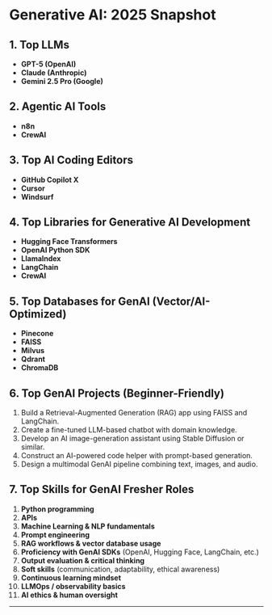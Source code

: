 # Generative AI: 2025 Snapshot

## 1. Top LLMs
- **GPT-5 (OpenAI)**  
- **Claude (Anthropic)**  
- **Gemini 2.5 Pro (Google)**  

## 2. Agentic AI Tools
- **n8n**  
- **CrewAI**
  
## 3. Top AI Coding Editors
- **GitHub Copilot X**  
- **Cursor**  
- **Windsurf**  

## 4. Top Libraries for Generative AI Development
- **Hugging Face Transformers**  
- **OpenAI Python SDK**  
- **LlamaIndex**  
- **LangChain**  
- **CrewAI**  

## 5. Top Databases for GenAI (Vector/AI-Optimized)
- **Pinecone**  
- **FAISS**  
- **Milvus**  
- **Qdrant**  
- **ChromaDB**  

## 6. Top GenAI Projects (Beginner-Friendly)
1. Build a Retrieval-Augmented Generation (RAG) app using FAISS and LangChain.  
2. Create a fine-tuned LLM-based chatbot with domain knowledge.  
3. Develop an AI image-generation assistant using Stable Diffusion or similar.  
4. Construct an AI-powered code helper with prompt-based generation.  
5. Design a multimodal GenAI pipeline combining text, images, and audio.  

## 7. Top Skills for GenAI Fresher Roles
1. **Python programming**
2. **APIs**
3. **Machine Learning & NLP fundamentals**  
4. **Prompt engineering**  
5. **RAG workflows & vector database usage**  
6. **Proficiency with GenAI SDKs** (OpenAI, Hugging Face, LangChain, etc.)  
7. **Output evaluation & critical thinking**  
8. **Soft skills** (communication, adaptability, ethical awareness)  
9. **Continuous learning mindset**  
10. **LLMOps / observability basics**  
11. **AI ethics & human oversight**

---
